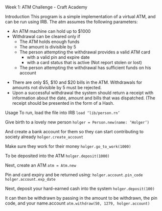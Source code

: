Week 1: ATM Challenge - Craft Academy 

Introduction
This program is a simple implementation of a virtual ATM, and can be run using IRB. 
The atm assumes the following parameters:
  - An ATM machine can hold up to $1000
  - Withdrawal can be cleared only if
    - The ATM holds enough funds
    - The amount is divisible by 5
    - The person attempting the withdrawal provides a valid ATM card
        - with a valid pin and expire date
        - with a card status that is active (Not report stolen or lost)
    - The person attempting the withdrawal has sufficient funds on his account
* There are only $5, $10 and $20 bills in the ATM. Withdrawals for amounts not divisible by 5 must be rejected.
* Upon a successful withdrawal the system should return a receipt with information about the date, amount and bills that was dispatched. (The receipt should be presented in the form of a Hash.

Usage
To run, load the file into IRB
``` load ‘lib/person.rn’ ```

Give birth to a lovely new person
`holger = Person.new(name: ‘Holger’)`

And create a bank account for them so they can start contributing to society already
`holger.create_account `

Make sure they work for their money
`holger.go_to_work(1000)`

To be deposited into the ATM
`holger.deposit(1000)`

Next, create an ATM
`atm = Atm.new `

Pin and card expiry and be returned using:
`holger.account.pin_code
holger.account.exp_date`

Next, deposit your hard-earned cash into the system
 `holger.deposit(100)`
 
It can then be withdrawn by passing in the amount to be withdrawn, the pin code, and your name.account
`atm.withdraw(50, 1279, holger.account)` 
